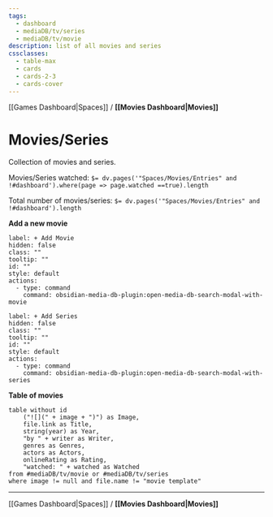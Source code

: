 ```yaml
---
tags:
  - dashboard
  - mediaDB/tv/series
  - mediaDB/tv/movie
description: list of all movies and series
cssclasses:
  - table-max
  - cards
  - cards-2-3
  - cards-cover
---
```


[[Games Dashboard|Spaces]] / **[[Movies Dashboard|Movies]]**

# Movies/Series

Collection of movies and series.

Movies/Series watched: `$= dv.pages('"Spaces/Movies/Entries" and !#dashboard').where(page => page.watched ==true).length`

Total number of movies/series: `$= dv.pages('"Spaces/Movies/Entries" and !#dashboard').length`

**Add a new movie**

```meta-bind-button
label: + Add Movie
hidden: false
class: ""
tooltip: ""
id: ""
style: default
actions:
  - type: command
    command: obsidian-media-db-plugin:open-media-db-search-modal-with-movie
```

```meta-bind-button
label: + Add Series
hidden: false
class: ""
tooltip: ""
id: ""
style: default
actions:
  - type: command
    command: obsidian-media-db-plugin:open-media-db-search-modal-with-series
```

**Table of movies**

```dataview
table without id 
	("![](" + image + ")") as Image,
	file.link as Title,
	string(year) as Year, 
	"by " + writer as Writer,
	genres as Genres,
	actors as Actors,
	onlineRating as Rating,
	"watched: " + watched as Watched
from #mediaDB/tv/movie or #mediaDB/tv/series  
where image != null and file.name != "movie template"
```

---

[[Games Dashboard|Spaces]] / **[[Movies Dashboard|Movies]]**
